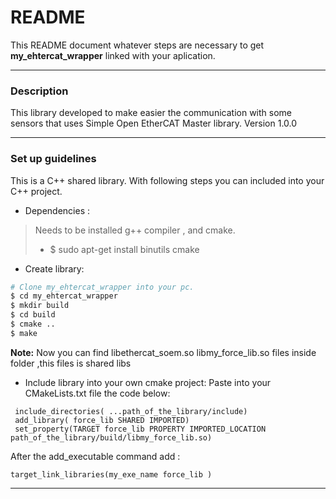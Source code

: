 README
===================


This README document whatever steps are necessary to get  **my_ehtercat_wrapper** linked with your aplication.

----------

### Description  

This library developed to make easier the communication with some sensors that uses Simple Open EtherCAT Master library.
Version 1.0.0

----------

### Set up guidelines 

This is a C++ shared library. With following steps you can included into your C++ project.

* Dependencies :
> Needs to be installed g++ compiler , and cmake.
> +  $ sudo apt-get install binutils cmake

* Create library:
```bash
# Clone my_ehtercat_wrapper into your pc.
$ cd my_ehtercat_wrapper
$ mkdir build 
$ cd build
$ cmake ..
$ make
```
**Note:**   Now you can find libethercat_soem.so libmy_force_lib.so  files inside folder ,this files is shared libs

* Include library into your own cmake project:
 Paste into your CMakeLists.txt file the code below:   
```
 include_directories( ...path_of_the_library/include)
 add_library( force_lib SHARED IMPORTED)
 set_property(TARGET force_lib PROPERTY IMPORTED_LOCATION path_of_the_library/build/libmy_force_lib.so)
```
 After the add_executable command add :
```
target_link_libraries(my_exe_name force_lib )
```

 ----------
